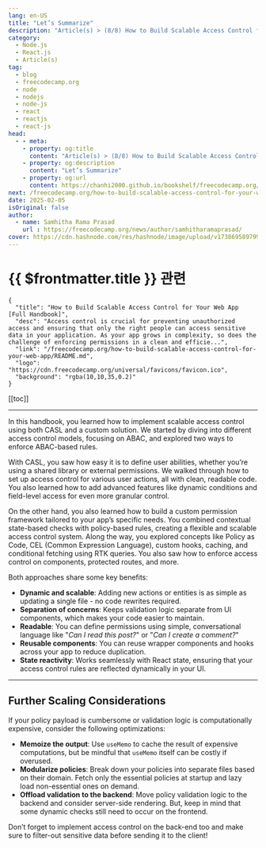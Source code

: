 ```yaml
---
lang: en-US
title: "Let’s Summarize"
description: "Article(s) > (8/8) How to Build Scalable Access Control for Your Web App [Full Handbook]" 
category:
  - Node.js
  - React.js
  - Article(s)
tag:
  - blog
  - freecodecamp.org
  - node
  - nodejs
  - node-js
  - react
  - reactjs
  - react-js
head:
  - - meta:
    - property: og:title
      content: "Article(s) > (8/8) How to Build Scalable Access Control for Your Web App [Full Handbook]"
    - property: og:description
      content: "Let’s Summarize"
    - property: og:url
      content: https://chanhi2000.github.io/bookshelf/freecodecamp.org/how-to-build-scalable-access-control-for-your-web-app/lets-summarize.html
next: /freecodecamp.org/how-to-build-scalable-access-control-for-your-web-app/README.md#conclusion
date: 2025-02-05
isOriginal: false
author:
  - name: Samhitha Rama Prasad
    url : https://freecodecamp.org/news/author/samhitharamaprasad/
cover: https://cdn.hashnode.com/res/hashnode/image/upload/v1738695897990/7a5962ce-9c4a-4e7c-bdeb-520dccc5d240.png
---
```


# {{ $frontmatter.title }} 관련

```component VPCard
{
  "title": "How to Build Scalable Access Control for Your Web App [Full Handbook]",
  "desc": "Access control is crucial for preventing unauthorized access and ensuring that only the right people can access sensitive data in your application. As your app grows in complexity, so does the challenge of enforcing permissions in a clean and efficie...",
  "link": "/freecodecamp.org/how-to-build-scalable-access-control-for-your-web-app/README.md",
  "logo": "https://cdn.freecodecamp.org/universal/favicons/favicon.ico",
  "background": "rgba(10,10,35,0.2)"
}
```

[[toc]]

---

<SiteInfo
  name="How to Build Scalable Access Control for Your Web App [Full Handbook]"
  desc="Access control is crucial for preventing unauthorized access and ensuring that only the right people can access sensitive data in your application. As your app grows in complexity, so does the challenge of enforcing permissions in a clean and efficie..."
  url="https://freecodecamp.org/news/how-to-build-scalable-access-control-for-your-web-app#heading-lets-summarize"
  logo="https://cdn.freecodecamp.org/universal/favicons/favicon.ico"
  preview="https://cdn.hashnode.com/res/hashnode/image/upload/v1738695897990/7a5962ce-9c4a-4e7c-bdeb-520dccc5d240.png"/>

In this handbook, you learned how to implement scalable access control using both CASL and a custom solution. We started by diving into different access control models, focusing on ABAC, and explored two ways to enforce ABAC-based rules.

With CASL, you saw how easy it is to define user abilities, whether you’re using a shared library or external permissions. We walked through how to set up access control for various user actions, all with clean, readable code. You also learned how to add advanced features like dynamic conditions and field-level access for even more granular control.

On the other hand, you also learned how to build a custom permission framework tailored to your app’s specific needs. You combined contextual state-based checks with policy-based rules, creating a flexible and scalable access control system. Along the way, you explored concepts like Policy as Code, CEL (Common Expression Language), custom hooks, caching, and conditional fetching using RTK queries. You also saw how to enforce access control on components, protected routes, and more.

Both approaches share some key benefits:

- **Dynamic and scalable**: Adding new actions or entities is as simple as updating a single file - no code rewrites required.
- **Separation of concerns**: Keeps validation logic separate from UI components, which makes your code easier to maintain.
- **Readable**: You can define permissions using simple, conversational language like "*Can I read this post?*" or "*Can I create a comment?*"
- **Reusable components**: You can reuse wrapper components and hooks across your app to reduce duplication.
- **State reactivity**: Works seamlessly with React state, ensuring that your access control rules are reflected dynamically in your UI.

---

## Further Scaling Considerations

If your policy payload is cumbersome or validation logic is computationally expensive, consider the following optimizations:

- **Memoize the output**: Use `useMemo` to cache the result of expensive computations, but be mindful that `useMemo` itself can be costly if overused.
- **Modularize policies**: Break down your policies into separate files based on their domain. Fetch only the essential policies at startup and lazy load non-essential ones on demand.
- **Offload validation to the backend**: Move policy validation logic to the backend and consider server-side rendering. But, keep in mind that some dynamic checks still need to occur on the frontend.

Don’t forget to implement access control on the back-end too and make sure to filter-out sensitive data before sending it to the client!
